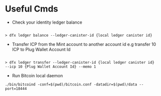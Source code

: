 # Useful Cmds

- Check your identity ledger balance

```

> dfx ledger balance --ledger-canister-id {local ledger canister id}

```

- Transfer ICP from the Mint account to another account id e.g transfer 10 ICP to Plug Wallet Account Id

```

> dfx ledger transfer --ledger-canister-id {local ledger canister id} --icp 10 {Plug Wallet Account Id} --memo 1

```

- Run Bitcoin local daemon

```
./bin/bitcoind -conf=$(pwd)/bitcoin.conf -datadir=$(pwd)/data --port=18444
```
